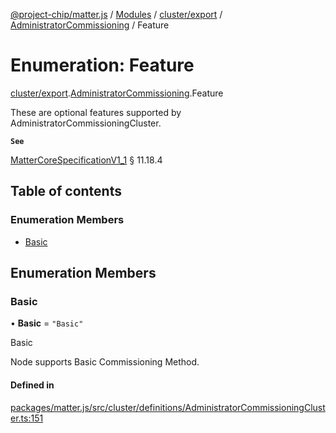 [@project-chip/matter.js](../README.md) / [Modules](../modules.md) / [cluster/export](../modules/cluster_export.md) / [AdministratorCommissioning](../modules/cluster_export.AdministratorCommissioning.md) / Feature

# Enumeration: Feature

[cluster/export](../modules/cluster_export.md).[AdministratorCommissioning](../modules/cluster_export.AdministratorCommissioning.md).Feature

These are optional features supported by AdministratorCommissioningCluster.

**`See`**

[MatterCoreSpecificationV1_1](../interfaces/spec_export.MatterCoreSpecificationV1_1.md) § 11.18.4

## Table of contents

### Enumeration Members

- [Basic](cluster_export.AdministratorCommissioning.Feature.md#basic)

## Enumeration Members

### Basic

• **Basic** = ``"Basic"``

Basic

Node supports Basic Commissioning Method.

#### Defined in

[packages/matter.js/src/cluster/definitions/AdministratorCommissioningCluster.ts:151](https://github.com/project-chip/matter.js/blob/dfd1dc35/packages/matter.js/src/cluster/definitions/AdministratorCommissioningCluster.ts#L151)
